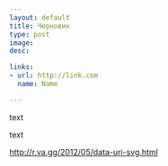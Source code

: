 ```yaml
---
layout: default
title: Черновик
type: post
image: 
desc: 

links:
- url: http://link.com
  name: Name

---
```


text

<!--more-->
text


http://r.va.gg/2012/05/data-uri-svg.html